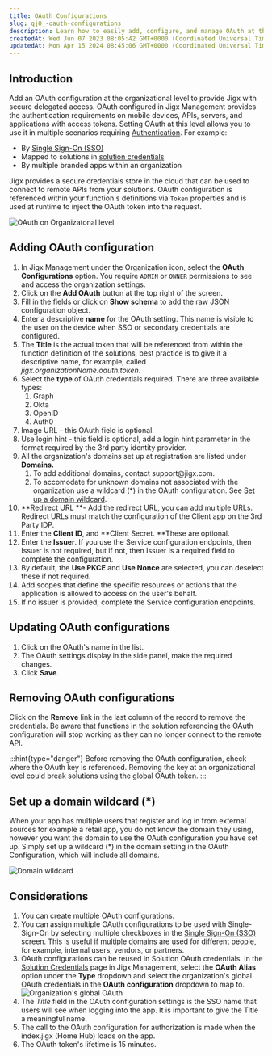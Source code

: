 ```yaml
---
title: OAuth Configurations
slug: qj0_-oauth-configurations
description: Learn how to easily add, configure, and manage OAuth at the organizational level in Jigx with step-by-step instructions. Discover how to create multiple OAuth configurations, assign them to Single Sign-On, reuse configurations, and ensure a meaningful Tit
createdAt: Wed Jun 07 2023 08:05:42 GMT+0000 (Coordinated Universal Time)
updatedAt: Mon Apr 15 2024 08:45:06 GMT+0000 (Coordinated Universal Time)
---
```


## Introduction

Add an OAuth configuration at the organizational level to provide Jigx with secure delegated access. OAuth configured in Jigx Management provides the authentication requirements on mobile devices, APIs, servers, and applications with access tokens. Setting OAuth at this level allows you to use it in multiple scenarios requiring [Authentication](<./../../Understanding the basics/Authentication.md>). For example:

- By [Single Sign-On (SSO)](<./Single Sign-On _SSO_.md>)&#x20;
- Mapped to solutions in [solution credentials](./../Solutions/Credentials.md)&#x20;
- By multiple branded apps within an organization

Jigx provides a secure credentials store in the cloud that can be used to connect to remote APIs from your solutions. OAuth configuration is referenced within your function's definitions via `Token` properties and is used at runtime to inject the OAuth token into the request.

![OAuth on Organizatonal level](https://archbee-image-uploads.s3.amazonaws.com/x7vdIDH6-ScTprfmi2XXX/JksF6PmCuoaNZbqyxlToZ_jm-oauthconfig1.png "OAuth on Organizatonal level")

## Adding OAuth configuration

1. In Jigx Management under the Organization icon, select the **OAuth Configurations** option. You require `ADMIN` or `OWNER` permissions to see and access the organization settings.
2. Click on the **Add OAuth** button at the top right of the screen.
3. Fill in the fields or click on **Show schema** to add the raw JSON configuration object.
4. Enter a descriptive **name** for the OAuth setting. This name is visible to the user on the device when SSO or secondary credentials are configured.
5. The **Title** is the actual token that will be referenced from within the function definition of the solutions, best practice is to give it a descriptive name, for example, called *jigx.organizationName.oauth.token*.
6. Select the **type** of OAuth credentials required. There are three available types:&#x20;
   1. Graph
   2. Okta
   3. OpenID
   4. Auth0
7. Image URL - this OAuth field is optional.
8. Use login hint - this field is optional, add a login hint parameter in the format required by the 3rd party identity provider.&#x20;
9. All the organization's domains set up at registration are listed under **Domains.**
   1. To add additional domains, contact support\@jigx.com.&#x20;
   2. To accomodate for unknown domains not associated with the organization use a wildcard (\*) in the OAuth configuration. See [Set up a domain wildcard]().
10. **Redirect URL **- Add the redirect URL, you can add multiple URLs. Redirect URLs must match the configuration of the Client app on the 3rd Party IDP.
11. Enter the **Client ID**, and **Client Secret.  **These are optional.
12. Enter the **Issuer**. If you use the Service configuration endpoints, then Issuer is not required, but if not, then Issuer is a required field to complete the configuration.&#x20;
13. By default, the **Use PKCE** and **Use Nonce** are selected, you can deselect these if not required.
14. Add scopes that define the specific resources or actions that the application is allowed to access on the user's behalf.&#x20;
15. If no issuer is provided, complete the Service configuration endpoints.&#x20;

## Updating OAuth configurations

1. Click on the OAuth's name in the list.
2. The OAuth settings display in the side panel, make the required changes. &#x20;
3. Click **Save**.

## Removing OAuth configurations

Click on the **Remove** link in the last column of the record to remove the credentials. Be aware that functions in the solution referencing the OAuth configuration will stop working as they can no longer connect to the remote API.

:::hint{type="danger"}
Before removing the OAuth configuration, check where the OAuth key is referenced. Removing the key at an organizational level could break solutions using the global OAuth token.
:::

## Set up a domain wildcard (\*)

When your app has multiple users that register and log in from external sources for example a retail app, you do not know the domain they using, however you want the domain to use the OAuth configuration you have set up. Simply set up a wildcard (\*) in the domain setting in the OAuth Configuration, which will include all domains.

![Domain wildcard](https://archbee-image-uploads.s3.amazonaws.com/x7vdIDH6-ScTprfmi2XXX/kdYPGcdv7ysQNXtRI4-y__domain-wildcard.png "Domain wildcard")

## Considerations

1. You can create multiple OAuth configurations.
2. You can assign multiple OAuth configurations to be used with Single-Sign-On by selecting multiple checkboxes in the [Single Sign-On (SSO)](<./Single Sign-On _SSO_.md>) screen. This is useful if multiple domains are used for different people, for example, internal users, vendors, or partners.
3. OAuth configurations can be reused in Solution OAuth credentials. In the [Solution Credentials](./../Solutions/Credentials.md) page in Jigx Management, select the **OAuth Alias** option under the **Type** dropdown and select the organization's global OAuth credentials in the **OAuth configuration** dropdown to map to.
   ![Organization's global OAuth](https://archbee-image-uploads.s3.amazonaws.com/x7vdIDH6-ScTprfmi2XXX/dgD-m_5cm8AwuLdUrgPSb_jm-oauthaliasl.png "Organization's global OAuth")
4. The *Title* field in the OAuth configuration settings is the SSO name that users will see when logging into the app. It is important to give the Title a meaningful name.
5. The call to the OAuth configuration for authorization is made when the index.jigx (Home Hub) loads on the app.
6. The OAuth token's lifetime is 15 minutes.

